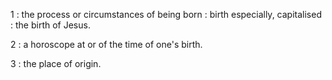 1 : the process or circumstances of being born : birth especially, capitalised : the birth of Jesus.

2 : a horoscope at or of the time of one's birth.

3 : the place of origin.